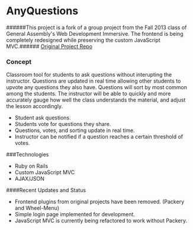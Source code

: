 AnyQuestions
========

######This project is a fork of a group project from the Fall 2013 class of General Assembly's Web Development Immersive.  The frontend is being completely redesigned while preserving the custom JavaScript MVC.###### 
[Original Project Repo](http://github.com/nicholalexander/project2)


### Concept
Classroom tool for students to ask questions without interupting the instructor.  Questions are updated in real time allowing other students to upvote any questions they also have.  Questions will sort by most common among the students.  The instructor will be able to quickly and more accurately gauge how well the class understands the material, and adjust the lesson accordingly.
* Student ask questions.
* Students vote for questions they share.
* Questions, votes, and sorting update in real time.
* Instructor can be notified if a question reaches a certain threshold of votes.


###Technologies
* Ruby on Rails
* Custom JavaScript MVC
* AJAX/JSON


####Recent Updates and Status
* Frontend plugins from original projects have been removed. (Packery and Wheel-Menu)
* Simple login page implemented for development.
* JavaScript MVC is currently being refactored to work without Packery.
